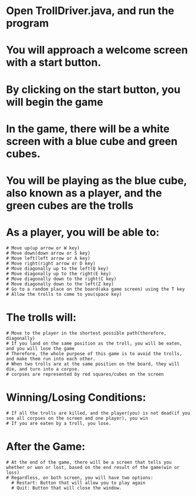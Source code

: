 # Open TrollDriver.java, and run the program
# You will approach a welcome screen with a start button. 
# By clicking on the start button, you will begin the game
# In the game, there will be a white screen with a blue cube and green cubes. 
# You will be playing as the blue cube, also known as a player, and the green cubes are the trolls
# As a player, you will be able to:
    # Move up(up arrow or W key)
    # Move down(down arrow or S key)
    # Move left(left arrow or A key)
    # Move right(right arrow or D key)
    # Move diagonally up to the left(Q key)
    # Move diagonally up to the right(E key)
    # Move diagonally down to the right(C key)
    # Move diagonally down to the left(Z key)
    # Go to a random place on the board(aka game screen) using the T key
    # Allow the trolls to come to you(space key)
# The trolls will:
    # Move to the player in the shortest possible path(therefore, diagonally)
    # If you land on the same position as the troll, you will be eaten, and you will lose the game
    # Therefore, the whole purpose of this game is to avoid the trolls, and make them run into each other. 
    # When two trolls are at the same position on the board, they will die, and turn into a corpse.
    # corpses are represented by red squares/cubes on the screen
# Winning/Losing Conditions:
    # If all the trolls are killed, and the player(you) is not dead(if you see all corpses on the screen and one player), you win
    # If you are eaten by a troll, you lose.
# After the Game:
    # At the end of the game, there will be a screen that tells you whether or won or lost, based on the end result of the game(win or loss)
    # Regardless, on both screen, you will have two options:
      # Restart: Button that will allow you to play again
      # Quit: Button that will close the window. 

